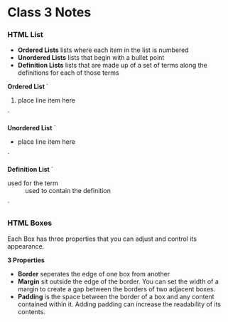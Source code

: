# Class 3 Notes

### HTML List

- **Ordered Lists** lists where each item in the list is numbered
- **Unordered Lists** lists that begin with a bullet point
- **Definition Lists** lists that are made up of a set of terms along the definitions for each of those terms

**Ordered List**
`<ol>
  <li>place line item here</li>
</ol>`

**Unordered List**
`<ul>
  <li>place line item here</li>
</ul>`

**Definition List**
`<dl>
  <dt>used for the term</dt>
  <dd>used to contain the definition</dd>
</dl>`

### HTML Boxes

Each Box has three properties that you can adjust and control its appearance.

**3 Properties**

- **Border** seperates the edge of one box from another
- **Margin** sit outside the edge of the border. You can set the width of a margin to create a gap between the borders of two adjacent boxes.
- **Padding** is the space between the border of a box and any content contained within it. Adding padding can increase the readability of its contents.

